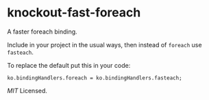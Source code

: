 knockout-fast-foreach
=====================

A faster foreach binding.

Include in your project in the usual ways, then instead of `foreach` use `fasteach`.

To replace the default put this in your code:

    ko.bindingHandlers.foreach = ko.bindingHandlers.fasteach;


*MIT* Licensed.
